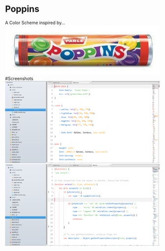 # Poppins
A Color Scheme inspired by...
![Parle Poppins](poppins.jpg)
#Screenshots
![CSS](shot-css.png)  
![CSS](shot-js.png)
